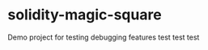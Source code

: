 solidity-magic-square
=====================

Demo project for testing debugging features
test
test
test
